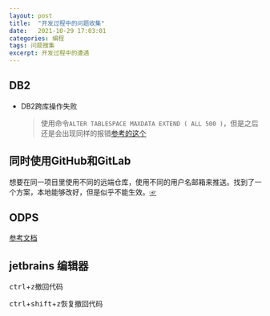 ```yaml
---
layout: post
title:  "开发过程中的问题收集"
date:   2021-10-29 17:03:01
categories: 编程
tags: 问题搜集
excerpt: 开发过程中的遭遇
---
```


## DB2
- DB2跨库操作失败
    > 使用命令`ALTER TABLESPACE MAXDATA EXTEND ( ALL 500 )`，但是之后还是会出现同样的报错[参考的这个](https://www.toolbox.com/tech/data-management/question/exception-when-importing-using-the-move-command-050911/)

## 同时使用GitHub和GitLab
想要在同一项目里使用不同的远端仓库，使用不同的用户名邮箱来推送。找到了一个方案，本地能够改好，但是似乎不能生效。[☞](https://www.cnblogs.com/popfisher/p/5731232.html)

## ODPS

[参考文档](https://help.aliyun.com/document_detail/281088.htm?spm=a2c4g.11186623.0.0.39405b78gVdDqA#task-2095600)

## jetbrains 编辑器

<kbd>ctrl</kbd>+<kbd>z</kbd>撤回代码

<kbd>ctrl</kbd>+<kbd>shift</kbd>+<kbd>z</kbd>恢复撤回代码
